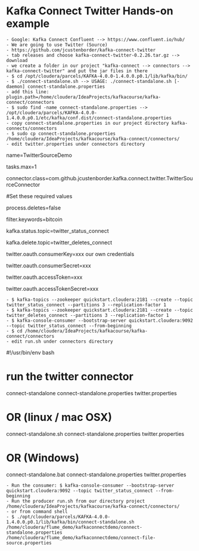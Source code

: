 # Kafka Connect Twitter Hands-on example
	
	- Google: Kafka Connect Confluent --> https://www.confluent.io/hub/
	- We are going to use Twitter (Source)
	- https://github.com/jcustenborder/kafka-connect-twitter
	- tab releases and choose kafka-connect-twitter-0.2.26.tar.gz --> download
	- we create a folder in our project "kafka-connect --> connectors --> kafka-connect-twitter" and put the jar files in there
	- $ cd /opt/cloudera/parcels/KAFKA-4.0.0-1.4.0.0.p0.1/lib/kafka/bin/
	- $ ./connect-standalone.sh --> USAGE: ./connect-standalone.sh [-daemon] connect-standalone.properties
	- add this line: plugin.path=/home/cloudera/IdeaProjects/kafkacourse/kafka-connect/connectors
	- $ sudo find -name connect-standalone.properties --> /opt/cloudera/parcels/KAFKA-4.0.0-1.4.0.0.p0.1/etc/kafka/conf.dist/connect-standalone.properties
	- copy connect-standalone.properties in our project directory kafka-connects/connectors
	- $ sudo cp connect-standalone.properties /home/cloudera/IdeaProjects/kafkacourse/kafka-connect/connectors/
	- edit twitter.properties under connectors directory

name=TwitterSourceDemo

tasks.max=1

connector.class=com.github.jcustenborder.kafka.connect.twitter.TwitterSourceConnector

#Set these required values

process.deletes=false

filter.keywords=bitcoin

kafka.status.topic=twitter_status_connect

kafka.delete.topic=twitter_deletes_connect

twitter.oauth.consumerKey=xxx our own credentials

twitter.oauth.consumerSecret=xxx

twitter.oauth.accessToken=xxx

twitter.oauth.accessTokenSecret=xxx

	- $ kafka-topics --zookeeper quickstart.cloudera:2181 --create --topic twitter_status_connect --partitions 3 --replication-factor 1
	- $ kafka-topics --zookeeper quickstart.cloudera:2181 --create --topic twitter_deletes_connect --partitions 3 --replication-factor 1
	- $ kafka-console-consumer --bootstrap-server quickstart.cloudera:9092 --topic twitter_status_connect --from-beginning
	- $ cd /home/cloudera/IdeaProjects/kafkacourse/kafka-connect/connectors
	- edit run.sh under connectors directory

#!/usr/bin/env bash

# run the twitter connector

connect-standalone connect-standalone.properties twitter.properties

# OR (linux / mac OSX)

connect-standalone.sh connect-standalone.properties twitter.properties

# OR (Windows)

connect-standalone.bat connect-standalone.properties twitter.properties

	- Run the consumer: $ kafka-console-consumer --bootstrap-server quickstart.cloudera:9092 --topic twitter_status_connect --from-beginning
	- Run the producer run.sh from our directory project /home/cloudera/IdeaProjects/kafkacourse/kafka-connect/connectors/
	- or from command shell
	- $ ./opt/cloudera/parcels/KAFKA-4.0.0-1.4.0.0.p0.1/lib/kafka/bin/connect-standalone.sh /home/cloudera/flume_demo/kafkaconnectdemo/connect-standalone.properties /home/cloudera/flume_demo/kafkaconnectdemo/connect-file-source.properties